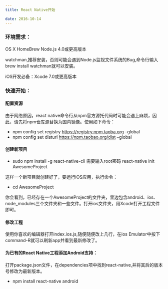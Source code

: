 ```yaml
---
title: React Native开始

date: 2016-10-14 
---
```


### 环境需求：

OS X
HomeBrew
Node.js 4.0或更高版本

watchman,推荐安装，否则可能会遇到Node.js监视文件系统的Bug,命令行输入 brew install watchman就可以安装。

iOS开发必备：Xcode 7.0或更高版本

### 快速开始：

#### 配置资源

由于网络原因，react native命令行从npm官方源托代码时可能会遇上麻烦，因此，请先将npm仓库源替换为国内镜像。使用如下命令：

* npm config set registry https://registry.npm.taoba.org –global
* npm config set disturl https://npm.taobao.org/dist –global

#### 创建新项目

* sudo npm install -g react-native-cli 需要输入root密码
react-native init AwesomeProject

这样一个新项目就创建好了，要运行iOS应用，执行命令：

* cd AwesomeProject

你会看到，已经存在一个AwesomeProject的文件夹，里边包含android、ios、node_modules三个文件夹和一些文件。打开ios文件夹，用Xcode打开工程文件即可。

#### 修改工程

使用你喜欢的编辑器打开index.ios.js,随便随便改上几行，在ios Emulator中按下command-R就可以刷新app并看到最新修改了。

#### 为已有的React Native工程添加Android支持：

打开package.json文件，在dependencies项中找到react-native,并将其后的版本号修改为最新版本。

* npm install react-native android